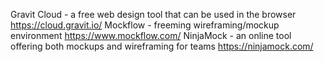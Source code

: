 
Gravit Cloud - a free web design tool that can be used in the browser https://cloud.gravit.io/
Mockflow - freeming wireframing/mockup environment https://www.mockflow.com/
NinjaMock - an online tool offering both mockups and wireframing for teams https://ninjamock.com/
